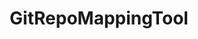 ---
optionsClassName: GitRepoMappingToolOptions
optionsClassFullName: MigrationTools.Tools.GitRepoMappingToolOptions
configurationSamples:
- name: defaults
  description: 
  code: >-
    {
      "MigrationTools": {
        "CommonTools": {
          "GitRepoMappingTool": {
            "Enabled": "True",
            "Mappings": {
              "Source Repo Name": "Target Repo Name"
            }
          }
        }
      }
    }
  sampleFor: MigrationTools.Tools.GitRepoMappingToolOptions
- name: sample
  description: 
  code: >-
    {
      "MigrationTools": {
        "CommonTools": {
          "GitRepoMappingTool": {
            "Enabled": "True",
            "Mappings": {
              "Repo1": "Repo2"
            }
          }
        }
      }
    }
  sampleFor: MigrationTools.Tools.GitRepoMappingToolOptions
- name: classic
  description: 
  code: >-
    {
      "$type": "GitRepoMappingToolOptions",
      "Enabled": true,
      "Mappings": {
        "Source Repo Name": "Target Repo Name",
        "Repo1": "Repo2"
      }
    }
  sampleFor: MigrationTools.Tools.GitRepoMappingToolOptions
description: Used to process the String fields of a work item. This is useful for cleaning up data. It will limit fields to a max length and apply regex replacements based on what is configured. Each regex replacement is applied in order and can be enabled or disabled.
className: GitRepoMappingTool
typeName: Tools
architecture: 
options:
- parameterName: Enabled
  type: Boolean
  description: If set to `true` then the tool will run. Set to `false` and the processor will not run.
  defaultValue: missng XML code comments
- parameterName: Mappings
  type: Dictionary
  description: List of work item mappings.
  defaultValue: '{}'
status: missng XML code comments
processingTarget: missng XML code comments
classFile: /src/MigrationTools/Tools/GitRepoMappingTool.cs
optionsClassFile: /src/MigrationTools/Tools/GitRepoMappingToolOptions.cs

redirectFrom:
- /Reference/Tools/GitRepoMappingToolOptions/
layout: reference
toc: true
permalink: /Reference/Tools/GitRepoMappingTool/
title: GitRepoMappingTool
categories:
- Tools
- 
topics:
- topic: notes
  path: /docs/Reference/Tools/GitRepoMappingTool-notes.md
  exists: false
  markdown: ''
- topic: introduction
  path: /docs/Reference/Tools/GitRepoMappingTool-introduction.md
  exists: false
  markdown: ''

---